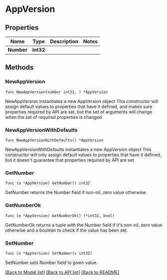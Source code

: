 # AppVersion

## Properties

Name | Type | Description | Notes
------------ | ------------- | ------------- | -------------
**Number** | **int32** |  | 

## Methods

### NewAppVersion

`func NewAppVersion(number int32, ) *AppVersion`

NewAppVersion instantiates a new AppVersion object
This constructor will assign default values to properties that have it defined,
and makes sure properties required by API are set, but the set of arguments
will change when the set of required properties is changed

### NewAppVersionWithDefaults

`func NewAppVersionWithDefaults() *AppVersion`

NewAppVersionWithDefaults instantiates a new AppVersion object
This constructor will only assign default values to properties that have it defined,
but it doesn't guarantee that properties required by API are set

### GetNumber

`func (o *AppVersion) GetNumber() int32`

GetNumber returns the Number field if non-nil, zero value otherwise.

### GetNumberOk

`func (o *AppVersion) GetNumberOk() (*int32, bool)`

GetNumberOk returns a tuple with the Number field if it's non-nil, zero value otherwise
and a boolean to check if the value has been set.

### SetNumber

`func (o *AppVersion) SetNumber(v int32)`

SetNumber sets Number field to given value.



[[Back to Model list]](../README.md#documentation-for-models) [[Back to API list]](../README.md#documentation-for-api-endpoints) [[Back to README]](../README.md)


